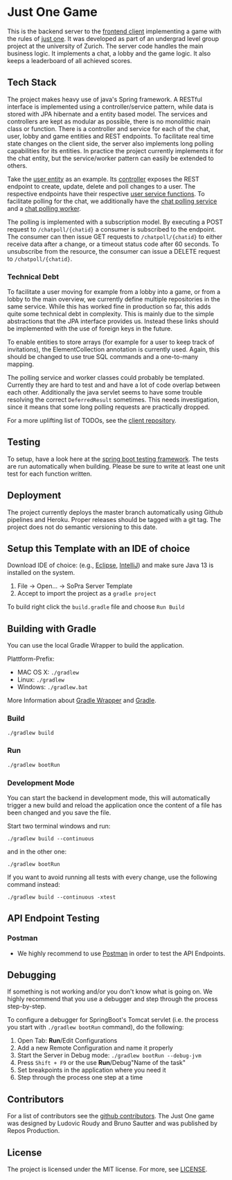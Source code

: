 # Just One Game

This is the backend server to the [frontend
client](https://github.com/SOPRA-2020/client-just-one) implementing a game with
the rules of [just one](https://justone-the-game.com/index.php?lang=en). It was
developed as part of an undergrad level group project at the university of
Zurich. The server code handles the main business logic. It implements a chat,
a lobby and the game logic. It also keeps a leaderboard of all achieved scores.

## Tech Stack

The project makes heavy use of java's Spring framework. A RESTful interface is
implemented using a controller/service pattern, while data is stored with JPA
hibernate and a entity based model. The services and controllers are kept as
modular as possible, there is no monolithic main class or function. There is a
controller and service for each of the chat, user, lobby and game entities and
REST endpoints. To facilitate real time state changes on the client side, the
server also implements long polling capabilities for its entities. In practice
the project currently implements it for the chat entity, but the service/worker
pattern can easily be extended to others.

Take the [user
entity](https://github.com/SOPRA-2020/server-just-one/blob/master/src/main/java/ch/uzh/ifi/seal/soprafs20/entity/User.java)
as an example. Its
[controller](https://github.com/SOPRA-2020/server-just-one/blob/master/src/main/java/ch/uzh/ifi/seal/soprafs20/controller/UserController.java)
exposes the REST endpoint to create, update, delete and poll changes to a user.
The respective endpoints have their respective [user service
functions](https://github.com/SOPRA-2020/server-just-one/blob/master/src/main/java/ch/uzh/ifi/seal/soprafs20/service/UserService.java).
To facilitate polling for the chat, we additionally have the [chat polling
service](https://github.com/SOPRA-2020/server-just-one/blob/master/src/main/java/ch/uzh/ifi/seal/soprafs20/service/ChatPollService.java)
and a [chat polling
worker](https://github.com/SOPRA-2020/server-just-one/blob/master/src/main/java/ch/uzh/ifi/seal/soprafs20/worker/ChatPollWorker.java).

The polling is implemented with a subscription model. By executing a POST
request to `/chatpoll/{chatid}` a consumer is subscribed to the endpoint. The
consumer can then issue GET requests to `/chatpoll/{chatid}` to either receive
data after a change, or a timeout status code after 60 seconds. To unsubscribe
from the resource, the consumer can issue a DELETE request to
`/chatpoll/{chatid}`.

### Technical Debt

To facilitate a user moving for example from a lobby into a game, or from a
lobby to the main overview, we currently define multiple repositories in the
same service. While this has worked fine in production so far, this adds quite
some technical debt in complexity. This is mainly due to the simple
abstractions that the JPA interface provides us. Instead these links should be
implemented with the use of foreign keys in the future.

To enable entities to store arrays (for example for a user to keep track of
invitations), the ElementCollection annotation is currently used. Again, this
should be changed to use true SQL commands and a one-to-many mapping.

The polling service and worker classes could probably be templated. Currently
they are hard to test and and have a lot of code overlap between each other.
Additionally the java servlet seems to have some trouble resolving the
correct `DeferredResult` sometimes. This needs investigation, since it means
that some long polling requests are practically dropped.

For a more uplifting list of TODOs, see the [client
repository](https://github.com/SOPRA-2020/client-just-one).

## Testing

To setup, have a look here at the [spring boot testing
framework](https://www.baeldung.com/spring-boot-testing). The tests are run
automatically when building. Please be sure to write at least one unit test for
each function written.

##  Deployment

The project currently deploys the master branch automatically using Github
pipelines and Heroku. Proper releases should be tagged with a git tag. The project
does not do semantic versioning to this date.

## Setup this Template with an IDE of choice

Download IDE of choice: (e.g., [Eclipse](http://www.eclipse.org/downloads/), [IntelliJ](https://www.jetbrains.com/idea/download/)) and make sure Java 13 is installed on the system.

1. File -> Open... -> SoPra Server Template
2. Accept to import the project as a `gradle project`

To build right click the `build.gradle` file and choose `Run Build`

## Building with Gradle

You can use the local Gradle Wrapper to build the application.

Plattform-Prefix:

-   MAC OS X: `./gradlew`
-   Linux: `./gradlew`
-   Windows: `./gradlew.bat`

More Information about [Gradle Wrapper](https://docs.gradle.org/current/userguide/gradle_wrapper.html) and [Gradle](https://gradle.org/docs/).

### Build

```bash
./gradlew build
```

### Run

```bash
./gradlew bootRun
```

### Development Mode

You can start the backend in development mode, this will automatically trigger a new build and reload the application
once the content of a file has been changed and you save the file.

Start two terminal windows and run:

`./gradlew build --continuous`

and in the other one:

`./gradlew bootRun`

If you want to avoid running all tests with every change, use the following command instead:

`./gradlew build --continuous -xtest`

## API Endpoint Testing

### Postman

-   We highly recommend to use [Postman](https://www.getpostman.com) in order to test the API Endpoints.

## Debugging

If something is not working and/or you don't know what is going on. We highly recommend that you use a debugger and step
through the process step-by-step.

To configure a debugger for SpringBoot's Tomcat servlet (i.e. the process you start with `./gradlew bootRun` command),
do the following:

1. Open Tab: **Run**/Edit Configurations
2. Add a new Remote Configuration and name it properly
3. Start the Server in Debug mode: `./gradlew bootRun --debug-jvm`
4. Press `Shift + F9` or the use **Run**/Debug"Name of the task"
5. Set breakpoints in the application where you need it
6. Step through the process one step at a time

## Contributors

For a list of contributors see the [github
contributors](https://github.com/SOPRA-2020/server-just-one/graphs/contributors).
The Just One game was designed by Ludovic Roudy and Bruno Sautter and was
published by Repos Production.

## License

The project is licensed under the MIT license. For more, see [LICENSE](LICENSE).

